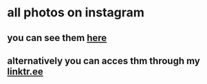 # all photos on instagram
## you can see them [here](https://www.instagram.com/astrophotography_refractor/)
## alternatively you can acces thm through my [linktr.ee](https://linktr.ee/walpdead/)